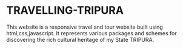 # TRAVELLING-TRIPURA
This website is a responsive travel and tour website built using html,css,javascript. It represents various packages and schemes for discovering the rich cultural heritage of my State TRIPURA.
